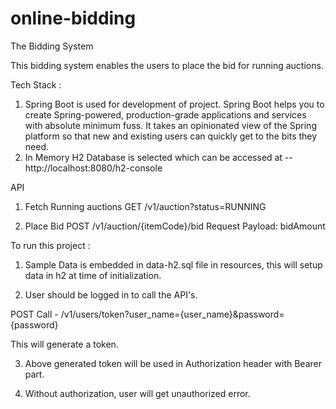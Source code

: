# online-bidding

The Bidding System

This bidding system enables the users to place the bid for running auctions.

Tech Stack :

1. Spring Boot is used for development of project. Spring Boot helps you to create Spring-powered, production-grade applications and services with absolute minimum fuss. It takes an opinionated view of the Spring platform so that new and existing users can quickly get to the bits they need.
2. In Memory H2 Database is selected
which can be accessed at -- http://localhost:8080/h2-console


API

1. Fetch Running auctions
GET /v1/auction?status=RUNNING


2. Place Bid
POST /v1/auction/{itemCode}/bid Request Payload: bidAmount


To run this project :

1. Sample Data is embedded in data-h2.sql file in resources, this will setup data in h2 at time of initialization.

2. User should be logged in to call the API's.

POST Call - /v1/users/token?user_name={user_name}&password={password}

This will generate a token.

3. Above generated token will be used in Authorization header with Bearer part.

4. Without authorization, user will get unauthorized error.


